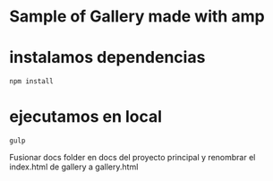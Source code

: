 # Sample of Gallery made with amp


# instalamos dependencias

`npm install`

# ejecutamos en local

`gulp`


Fusionar docs folder en docs del proyecto principal y renombrar el index.html de gallery a gallery.html
